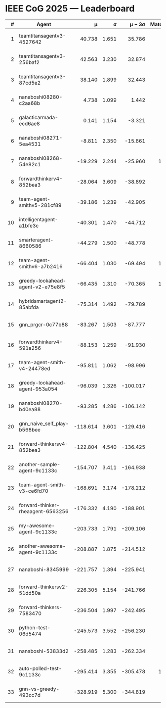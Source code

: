 # IEEE CoG 2025 — Leaderboard

| # | Agent | μ | σ | μ − 3σ | Matches | Updated |
|---:|---|---:|---:|---:|---:|---|
| 1 | teamtitansagentv3-4527642 | 40.738 | 1.651 | 35.786 | 740 | 2025-09-01 02:36 |
| 2 | teamtitansagentv3-256baf2 | 42.563 | 3.230 | 32.874 | 800 | 2025-09-01 02:36 |
| 3 | teamtitansagentv3-87cd5e2 | 38.140 | 1.899 | 32.443 | 840 | 2025-09-01 02:36 |
| 4 | nanaboshi08280-c2aa68b | 4.738 | 1.099 | 1.442 | 880 | 2025-09-01 02:36 |
| 5 | galacticarmada-ecd6ae8 | 0.141 | 1.154 | -3.321 | 880 | 2025-09-01 02:36 |
| 6 | nanaboshi08271-5ea4531 | -8.811 | 2.350 | -15.861 | 860 | 2025-09-01 02:36 |
| 7 | nanaboshi08268-54e82c1 | -19.229 | 2.244 | -25.960 | 1020 | 2025-09-01 02:36 |
| 8 | forwardthinkerv4-852bea3 | -28.064 | 3.609 | -38.892 | 771 | 2025-09-01 02:36 |
| 9 | team-agent-smithv5-281cf89 | -39.186 | 1.239 | -42.905 | 840 | 2025-09-01 02:36 |
| 10 | intelligentagent-a1bfe3c | -40.301 | 1.470 | -44.712 | 731 | 2025-09-01 02:36 |
| 11 | smarteragent-8660586 | -44.279 | 1.500 | -48.778 | 637 | 2025-09-01 02:36 |
| 12 | team-agent-smithv6-a7b2416 | -66.404 | 1.030 | -69.494 | 1040 | 2025-09-01 02:36 |
| 13 | greedy-lookahead-agent-v2-e75e8f5 | -66.435 | 1.310 | -70.365 | 1050 | 2025-09-01 02:36 |
| 14 | hybridsmartagent2-85abfda | -75.314 | 1.492 | -79.789 | 779 | 2025-09-01 02:36 |
| 15 | gnn_prgcr-0c77b88 | -83.267 | 1.503 | -87.777 | 740 | 2025-09-01 02:36 |
| 16 | forwardthinkerv4-591a256 | -88.153 | 1.259 | -91.930 | 680 | 2025-09-01 02:36 |
| 17 | team-agent-smith-v4-24478ed | -95.811 | 1.062 | -98.996 | 740 | 2025-09-01 02:36 |
| 18 | greedy-lookahead-agent-953a054 | -96.039 | 1.326 | -100.017 | 910 | 2025-09-01 02:36 |
| 19 | nanaboshi08270-b40ea88 | -93.285 | 4.286 | -106.142 | 920 | 2025-09-01 02:36 |
| 20 | gnn_naive_self_play-b568bee | -118.614 | 3.601 | -129.416 | 360 | 2025-09-01 02:36 |
| 21 | forward-thinkersv4-852bea3 | -122.804 | 4.540 | -136.425 | 480 | 2025-09-01 02:36 |
| 22 | another-sample-agent-9c1133c | -154.707 | 3.411 | -164.938 | 760 | 2025-09-01 02:36 |
| 23 | team-agent-smith-v3-ce6fd70 | -168.691 | 3.174 | -178.212 | 660 | 2025-09-01 02:36 |
| 24 | forward-thinker-rheaagent-6563256 | -176.332 | 4.190 | -188.901 | 900 | 2025-09-01 02:36 |
| 25 | my-awesome-agent-9c1133c | -203.733 | 1.791 | -209.106 | 860 | 2025-09-01 02:36 |
| 26 | another-awesome-agent-9c1133c | -208.887 | 1.875 | -214.512 | 960 | 2025-09-01 02:36 |
| 27 | nanaboshi-8345999 | -221.757 | 1.394 | -225.941 | 660 | 2025-09-01 02:36 |
| 28 | forward-thinkersv2-51dd50a | -226.305 | 5.154 | -241.766 | 600 | 2025-09-01 02:36 |
| 29 | forward-thinkers-7583470 | -236.504 | 1.997 | -242.495 | 780 | 2025-09-01 02:36 |
| 30 | python-test-06d5474 | -245.573 | 3.552 | -256.230 | 640 | 2025-09-01 02:36 |
| 31 | nanaboshi-53833d2 | -258.485 | 1.283 | -262.334 | 800 | 2025-09-01 02:36 |
| 32 | auto-polled-test-9c1133c | -295.414 | 3.355 | -305.478 | 1000 | 2025-09-01 02:36 |
| 33 | gnn-vs-greedy-493cc7d | -328.919 | 5.300 | -344.819 | 720 | 2025-09-01 02:36 |
